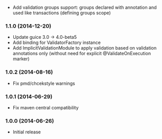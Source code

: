 * Add validation groups support: groups declared with annotation and used like transactions (defining groups scope)

### 1.1.0 (2014-12-20)
* Update guice 3.0 -> 4.0-beta5
* Add binding for ValidatorFactory instance
* Add ImplicitValidationModule to apply validation based on validation annotations only (without need for explicit @ValidateOnExecution marker)

### 1.0.2 (2014-08-16)
* Fix pmd/chcekstyle warnings

### 1.0.1 (2014-06-29)
* Fix maven central compatibility

### 1.0.0 (2014-06-26)
* Initial release